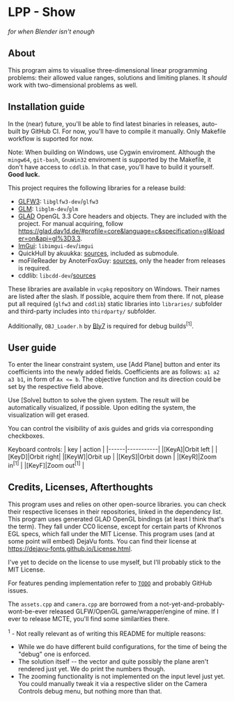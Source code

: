 # LPP - Show
*for when Blender isn't enough*

## About
This program aims to visualise three-dimensional linear programming problems: their allowed value ranges, solutions and limiting planes.
It *should* work with two-dimensional problems as well.

## Installation guide
In the (near) future, you'll be able to find latest binaries in releases, auto-built by GitHub CI. For now, you'll have to compile it manually.
Only Makefile workflow is suported for now.

Note:
When building on Windows, use Cygwin enviroment. Although the `mingw64`, `git-bash`, `GnuWin32` enviroment is supported by the Makefile, it don't have access to `cddlib`. In that case, you'll have to build it yourself. **Good luck.**

This project requires the following libraries for a release build:
 * [GLFW3](https://github.com/glfw/glfw): `libglfw3-dev`/`glfw3`
 * [GLM](https://github.com/g-truc/glm): `libglm-dev`/`glm`
 * [GLAD](https://github.com/Dav1dde/glad) OpenGL 3.3 Core headers and objects. They are included with the project. For manual acquiring, follow https://glad.dav1d.de/#profile=core&language=c&specification=gl&loader=on&api=gl%3D3.3.
 * [ImGui](https://github.com/ocornut/imgui/): `libimgui-dev`/`imgui`
 * QuickHull by akuukka: [sources](https://github.com/akuukka/quickhull), included as submodule.
 * moFileReader by AnoterFoxGuy: [sources](https://github.com/AnotherFoxGuy/MofileReader), only the header from releases is required.
 * cddlib: `libcdd-dev`/[sources](https://github.com/cddlib/cddlib)

These libraries are available in `vcpkg` repository on Windows. Their names are listed after the slash. If possible, acquire them from there.
If not, please put all required (`glfw3` and `cddlib`) static libraries into `libraries/` subfolder and third-party includes into `thirdparty/` subfolder.

Additionally, `OBJ_Loader.h` by [Bly7](https://github.com/Bly7/OBJ-Loader) is required for debug builds<sup>[1]</sup>.

## User guide
To enter the linear constraint system, use [Add Plane]
button and enter its coefficients into the newly added fields. Coefficients are as follows: `a1 a2 a3 b1`, in form of `Ax <= b`.
The objective function and its direction could be set by the respective field above.

Use [Solve] button to solve the given system. The result will be automatically visualized, if possible. Upon editing the system, the visualization will get erased.

You can control the visibility of axis guides and grids via corresponding checkboxes.

Keyboard controls:
| key  |  action   |
|------|-----------|
|[KeyA]|Orbit left |
|[KeyD]|Orbit right|
|[KeyW]|Orbit up   |
|[KeyS]|Orbit down |
|[KeyR]|Zoom in<sup>[1]</sup>    |
|[KeyF]|Zoom out<sup>[1]</sup>   |

## Credits, Licenses, Afterthoughts
This program uses and relies on other open-source libraries. you can check their respective licenses in their repositories, linked in the dependency list.
This program uses generated GLAD OpenGL bindings (at least I think that's the term). They fall under CC0 license, except for certain parts of Khronos EGL specs, which fall under the MIT License.
This program uses (and at some point will embed) DejaVu fonts. You can find their license at https://dejavu-fonts.github.io/License.html.

I've yet to decide on the license to use myself, but I'll probably stick to the MIT License.

For features pending implementation refer to [`TODO`](./TODO) and probably GitHub issues.

The `assets.cpp` and `camera.cpp` are borrowed from a not-yet-and-probably-wont-be-ever released GLFW/OpenGL game/wrapper/engine of mine. If I ever to release MCTE, you'll find some similarities there.

<sup>1</sup> - Not really relevant as of writing this README for multiple reasons:
* While we do have different build configurations, for the time of being the "debug" one is enforced.
* The solution itself -- the vector and quite possibly the plane aren't rendered just yet. We do print the numbers though.
* The zooming functionality is not implemented on the input level just yet. You could manually tweak it via a respective slider on the Camera Controls debug menu, but nothing more than that.

